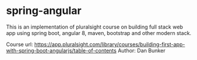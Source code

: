 # spring-angular

This is an implementation of pluralsight course on building full stack web app using spring boot, angular 8, maven, bootstrap and other modern stack.

Course url: https://app.pluralsight.com/library/courses/building-first-app-with-spring-boot-angularjs/table-of-contents Author: Dan Bunker
